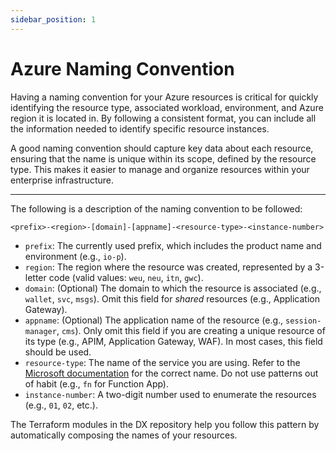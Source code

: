 ```yaml
---
sidebar_position: 1
---
```


# Azure Naming Convention

Having a naming convention for your Azure resources is critical for quickly
identifying the resource type, associated workload, environment, and Azure
region it is located in. By following a consistent format, you can include all
the information needed to identify specific resource instances.

A good naming convention should capture key data about each resource, ensuring
that the name is unique within its scope, defined by the resource type. This
makes it easier to manage and organize resources within your enterprise
infrastructure.

---

The following is a description of the naming convention to be followed:

`<prefix>-<region>-[domain]-[appname]-<resource-type>-<instance-number>`

- `prefix`: The currently used prefix, which includes the product name and
  environment (e.g., `io-p`).
- `region`: The region where the resource was created, represented by a 3-letter
  code (valid values: `weu`, `neu`, `itn`, `gwc`).
- `domain`: (Optional) The domain to which the resource is associated (e.g.,
  `wallet`, `svc`, `msgs`). Omit this field for _shared_ resources (e.g.,
  Application Gateway).
- `appname`: (Optional) The application name of the resource (e.g.,
  `session-manager`, `cms`). Only omit this field if you are creating a unique
  resource of its type (e.g., APIM, Application Gateway, WAF). In most cases,
  this field should be used.
- `resource-type`: The name of the service you are using. Refer to the
  [Microsoft documentation](https://learn.microsoft.com/en-us/azure/cloud-adoption-framework/ready/azure-best-practices/resource-abbreviations)
  for the correct name. Do not use patterns out of habit (e.g., `fn` for
  Function App).
- `instance-number`: A two-digit number used to enumerate the resources (e.g.,
  `01`, `02`, etc.).

The Terraform modules in the DX repository help you follow this pattern by
automatically composing the names of your resources.
